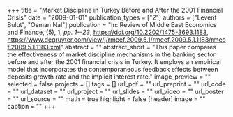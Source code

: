 +++
title = "Market Discipline in Turkey Before and After the 2001 Financial Crisis"
date = "2009-01-01"
publication_types = ["2"]
authors = ["Levent Bulut", "Osman Nal"]
publication = "In: Review of Middle East Economics and Finance, (5), 1, _pp. 1--23_, https://doi.org/10.2202/1475-3693.1183, https://www.degruyter.com/view/j/rmeef.2009.5.1/rmeef.2009.5.1.1183/rmeef.2009.5.1.1183.xml"
abstract = ""
abstract_short = "This paper compares the effectiveness of market discipline mechanisms in the banking sector before and after the 2001 financial crisis in Turkey. It employs an empirical model that incorporates the contemporaneous feedback effects between deposits growth rate and the implicit interest rate."
image_preview = ""
selected = false
projects = []
tags = []
url_pdf = ""
url_preprint = ""
url_code = ""
url_dataset = ""
url_project = ""
url_slides = ""
url_video = ""
url_poster = ""
url_source = ""
math = true
highlight = false
[header]
image = ""
caption = ""
+++
